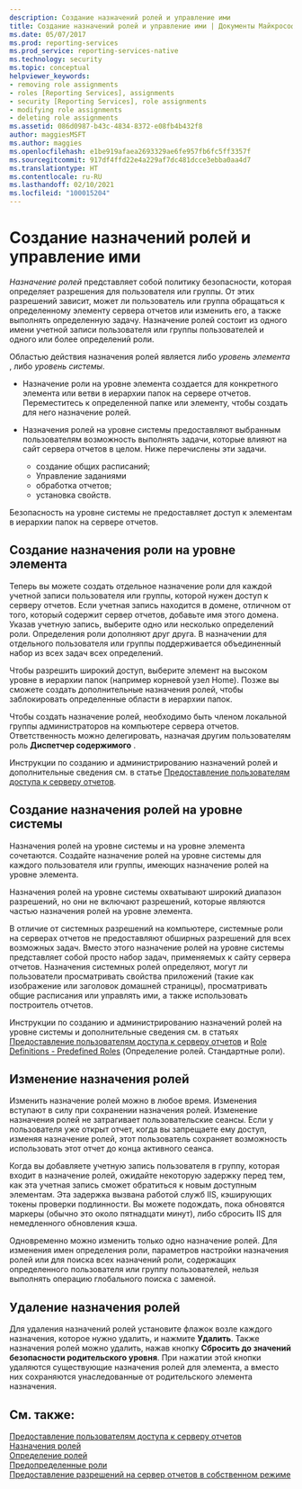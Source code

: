```yaml
---
description: Создание назначений ролей и управление ими
title: Создание назначений ролей и управление ими | Документы Майкрософт
ms.date: 05/07/2017
ms.prod: reporting-services
ms.prod_service: reporting-services-native
ms.technology: security
ms.topic: conceptual
helpviewer_keywords:
- removing role assignments
- roles [Reporting Services], assignments
- security [Reporting Services], role assignments
- modifying role assignments
- deleting role assignments
ms.assetid: 086d0987-b43c-4834-8372-e08fb4b432f8
author: maggiesMSFT
ms.author: maggies
ms.openlocfilehash: e1be919afaea2693329ae6fe957fb6fc5ff3357f
ms.sourcegitcommit: 917df4ffd22e4a229af7dc481dcce3ebba0aa4d7
ms.translationtype: HT
ms.contentlocale: ru-RU
ms.lasthandoff: 02/10/2021
ms.locfileid: "100015204"
---
```

# <a name="create-and-manage-role-assignments"></a>Создание назначений ролей и управление ими

*Назначение ролей* представляет собой политику безопасности, которая определяет разрешения для пользователя или группы. От этих разрешений зависит, может ли пользователь или группа обращаться к определенному элементу сервера отчетов или изменить его, а также выполнять определенную задачу. Назначение ролей состоит из одного имени учетной записи пользователя или группы пользователей и одного или более определений роли.

Областью действия назначения ролей является либо *уровень элемента* , либо *уровень системы*.

- Назначение роли на уровне элемента создается для конкретного элемента или ветви в иерархии папок на сервере отчетов. Переместитесь к определенной папке или элементу, чтобы создать для него назначение ролей.

- Назначения ролей на уровне системы предоставляют выбранным пользователям возможность выполнять задачи, которые влияют на сайт сервера отчетов в целом. Ниже перечислены эти задачи.
  - создание общих расписаний;
  - Управление заданиями
  - обработка отчетов;
  - установка свойств.

Безопасность на уровне системы не предоставляет доступ к элементам в иерархии папок на сервере отчетов.

## <a name="creating-an-item-level-role-assignment"></a>Создание назначения роли на уровне элемента

Теперь вы можете создать отдельное назначение роли для каждой учетной записи пользователя или группы, которой нужен доступ к серверу отчетов. Если учетная запись находится в домене, отличном от того, который содержит сервер отчетов, добавьте имя этого домена. Указав учетную запись, выберите одно или несколько определений роли. Определения роли дополняют друг друга. В назначении для отдельного пользователя или группы поддерживается объединенный набор из всех задач всех определений.

Чтобы разрешить широкий доступ, выберите элемент на высоком уровне в иерархии папок (например корневой узел Home). Позже вы сможете создать дополнительные назначения ролей, чтобы заблокировать определенные области в иерархии папок.

Чтобы создать назначение ролей, необходимо быть членом локальной группы администраторов на компьютере сервера отчетов. Ответственность можно делегировать, назначая другим пользователям роль **Диспетчер содержимого** .

Инструкции по созданию и администрированию назначений ролей и дополнительные сведения см. в статье [Предоставление пользователям доступа к серверу отчетов](../../reporting-services/security/grant-user-access-to-a-report-server.md).
  
## <a name="creating-a-system-level-role-assignment"></a>Создание назначения ролей на уровне системы

Назначения ролей на уровне системы и на уровне элемента сочетаются. Создайте назначение ролей на уровне системы для каждого пользователя или группы, имеющих назначение ролей на уровне элемента.

Назначения ролей на уровне системы охватывают широкий диапазон разрешений, но они не включают разрешений, которые являются частью назначения ролей на уровне элемента.

В отличие от системных разрешений на компьютере, системные роли на серверах отчетов не предоставляют обширных разрешений для всех возможных задач. Вместо этого назначение ролей на уровне системы представляет собой просто набор задач, применяемых к сайту сервера отчетов. Назначения системных ролей определяют, могут ли пользователи просматривать свойства приложений (такие как изображение или заголовок домашней страницы), просматривать общие расписания или управлять ими, а также использовать построитель отчетов.

Инструкции по созданию и администрированию назначений ролей на уровне системы и дополнительные сведения см. в статьях [Предоставление пользователям доступа к серверу отчетов](../../reporting-services/security/grant-user-access-to-a-report-server.md) и [Role Definitions - Predefined Roles](../../reporting-services/security/role-definitions-predefined-roles.md) (Определение ролей. Стандартные роли).  

## <a name="modifying-a-role-assignment"></a>Изменение назначения ролей

Изменить назначение ролей можно в любое время. Изменения вступают в силу при сохранении назначения ролей. Изменение назначения ролей не затрагивает пользовательские сеансы. Если у пользователя уже открыт отчет, когда вы запрещаете ему доступ, изменяя назначение ролей, этот пользователь сохраняет возможность использовать этот отчет до конца активного сеанса.

Когда вы добавляете учетную запись пользователя в группу, которая входит в назначение ролей, ожидайте некоторую задержку перед тем, как эта учетная запись сможет обратиться к новым доступным элементам. Эта задержка вызвана работой служб IIS, кэширующих токены проверки подлинности. Вы можете подождать, пока обновятся маркеры (обычно это около пятнадцати минут), либо сбросить IIS для немедленного обновления кэша.

Одновременно можно изменить только одно назначение ролей. Для изменения имен определения роли, параметров настройки назначения ролей или для поиска всех назначений роли, содержащих определенного пользователя или группу пользователей, нельзя выполнять операцию глобального поиска с заменой.

## <a name="deleting-a-role-assignment"></a>Удаление назначения ролей

Для удаления назначений ролей установите флажок возле каждого назначения, которое нужно удалить, и нажмите **Удалить**. Также назначения ролей можно удалить, нажав кнопку **Сбросить до значений безопасности родительского уровня**. При нажатии этой кнопки удаляются существующие назначения ролей для элемента, а вместо них сохраняются унаследованные от родительского элемента назначения.

## <a name="see-also"></a>См. также:

[Предоставление пользователям доступа к серверу отчетов](../../reporting-services/security/grant-user-access-to-a-report-server.md)  
[Назначения ролей](../../reporting-services/security/role-assignments.md)  
[Определение ролей](../../reporting-services/security/role-definitions.md)  
[Предопределенные роли](../../reporting-services/security/role-definitions-predefined-roles.md)  
[Предоставление разрешений на сервер отчетов в собственном режиме](../../reporting-services/security/granting-permissions-on-a-native-mode-report-server.md)
